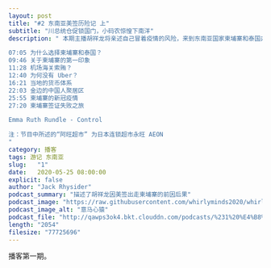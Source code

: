 ```yaml
---
layout: post
title: "#2 东南亚美签历险记 上"
subtitle: "川总统仓促锁国门，小码农惊惶下南洋"
description: " 本期主播胡祥龙将亲述自己冒着疫情的风险，来到东南亚国家柬埔寨和泰国办理美国签证的经历，这是播客“意马心猿”的第一期，欢迎大家通过泛用性博客订阅我们的节目，

07:05 为什么选择柬埔寨和泰国？
09:46 关于柬埔寨的第一印象
11:28 机场海关索贿？
12:40 为何没有 Uber？
16:21 当地的货币体系
22:03 金边的中国人聚居区
25:55 柬埔寨的新冠疫情
27:20 柬埔寨签证失败之旅

Emma Ruth Rundle - Control

注：节目中所述的“阿旺超市” 为日本连锁超市永旺 AEON
"
category: 播客
tags: 游记 东南亚
slug:   "1"
date:   2020-05-25 08:00:00 
explicit: false
author: "Jack Rhysider"
podcast_summary: "描述了胡祥龙因美签出走柬埔寨的前因后果"
podcast_image: "https://raw.githubusercontent.com/whirlyminds2020/whirlyminds2020.github.io/master/assets/images/logo.png"
podcast_image_alt: "意马心猿"
podcast_file: "http://qawps3ok4.bkt.clouddn.com/podcasts/%231%20%E4%B8%9C%E5%8D%97%E4%BA%9A%E7%BE%8E%E7%AD%BE%E5%8E%86%E9%99%A9%E8%AE%B0%20%E4%B8%8A.mp3"
length: "2054"
filesize: "77725696"
---
```


播客第一期。
